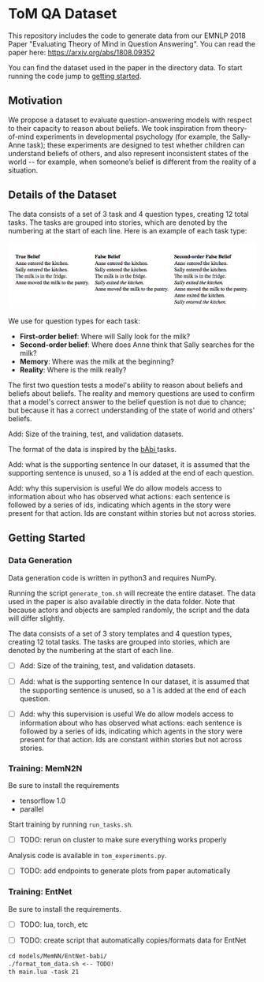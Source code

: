 # ToM QA Dataset

This repository includes the code to generate data from our EMNLP 2018 Paper "Evaluating Theory of Mind in Question Answering". You can read the paper here: https://arxiv.org/abs/1808.09352

You can find the dataset used in the paper in the directory data. To start running the code jump to [getting started](https://github.com/kayburns/tom-qa-dataset/blob/master/README.md#getting-started).

## Motivation

We propose a dataset to evaluate question-answering models with respect to their capacity to reason about beliefs. We took inspiration from theory-of-mind experiments in developmental psychology (for example, the Sally-Anne task); these experiments are designed to test whether children can understand beliefs of others, and also represent inconsistent states of the world -- for example, when someone’s belief is different from the reality of a situation.

## Details of the Dataset

The data consists of a set of 3 task and 4 question types, creating 12 total tasks. The tasks are grouped into stories, which are denoted by the numbering at the start of each line. Here is an example of each task type:

<img src=media/tom_task_types.png>

We use for question types for each task:
- **First-order belief**: Where will Sally look for the milk?
- **Second-order belief**: Where does Anne think that Sally searches for the milk?
- **Memory**: Where was the milk at the beginning?
- **Reality**: Where is the milk really?
         
The first two question tests a model's ability to reason about beliefs and beliefs about beliefs.
The reality and memory questions are used to confirm that a model's correct answer to the belief question is not due to chance; but because it has a correct understanding of the state of world and others' beliefs. 


Add: Size of the training, test, and validation datasets.

The format of the data is inspired by the <a href=https://research.fb.com/downloads/babi/> bAbi </a> tasks. 

Add: what is the supporting sentence
In our dataset, it is assumed that the supporting sentence is unused, so a 1 is added at the end of each question. 

Add: why this supervision is useful
We do allow models access to information about who has observed what actions: each sentence is followed by a series of ids, indicating which agents in the story were present for that action. Ids are constant within stories but not across stories.

## Getting Started

### Data Generation

Data generation code is written in python3 and requires NumPy.

Running the script `generate_tom.sh` will recreate the entire dataset. The data used in the paper is also available directly in the data folder. Note that because actors and objects are sampled randomly, the script and the data will differ slightly.

The data consists of a set of 3 story templates and 4 question types, creating 12 total tasks. The tasks are grouped into stories, which are denoted by the numbering at the start of each line.

- [ ] Add: Size of the training, test, and validation datasets.

- [ ] Add: what is the supporting sentence
In our dataset, it is assumed that the supporting sentence is unused, so a 1 is added at the end of each question. 

- [ ] Add: why this supervision is useful
We do allow models access to information about who has observed what actions: each sentence is followed by a series of ids, indicating which agents in the story were present for that action. Ids are constant within stories but not across stories.

### Training: MemN2N

Be sure to install the requirements
- tensorflow 1.0
- parallel

Start training by running `run_tasks.sh`.
- [ ] TODO: rerun on cluster to make sure everything works properly

Analysis code is available in `tom_experiments.py`.
- [ ] TODO: add endpoints to generate plots from paper automatically

### Training: EntNet

Be sure to install the requirements.
- [ ] TODO: lua, torch, etc

- [ ] TODO: create script that automatically copies/formats data for EntNet

```
cd models/MemNN/EntNet-babi/
./format_tom_data.sh <-- TODO!
th main.lua -task 21
```
